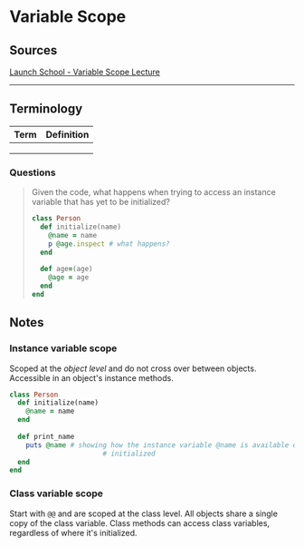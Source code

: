 # Variable Scope

## Sources

[Launch School - Variable Scope Lecture](https://launchschool.com/lessons/d2f05460/assignments/b4f9e5b7)

---

## Terminology

| Term | Definition |
| ---- | ---------- |
|      |            |
|      |            |
|      |            |

### Questions

> Given the code, what happens when trying to access an instance variable that has yet to be initialized? 
>
> ```ruby
> class Person
>   def initialize(name)
>     @name = name
>     p @age.inspect # what happens?
>   end
>   
>   def age=(age)
>     @age = age
>   end
> end
> ```

## Notes

### Instance variable scope

Scoped at the *object level* and do not cross over between objects. Accessible in an object's instance methods.

```ruby
class Person
  def initialize(name)
    @name = name
  end
  
  def print_name
    puts @name # showing how the instance variable @name is available outside of the method where it was
    				   # initialized
  end
end

```



### Class variable scope

Start with `@@` and are scoped at the class level. All objects share a single copy of the class variable. Class methods can access class variables, regardless of where it's initialized.